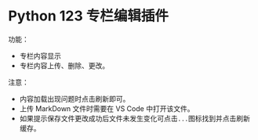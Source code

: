 # Python 123 专栏编辑插件

功能：

- 专栏内容显示
- 专栏内容上传、删除、更改。

注意：

- 内容加载出现问题时点击刷新即可。
- 上传 MarkDown 文件时需要在 VS Code 中打开该文件。
- 如果提示保存文件更改成功后文件未发生变化可点击`...`图标找到并点击刷新缓存。